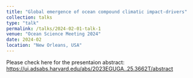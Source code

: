 ```yaml
---
title: "Global emergence of ocean compound climatic impact-drivers"
collection: talks
type: "talk"
permalink: /talks/2024-02-01-talk-1
venue: "Ocean Science Meeting 2024"
date: 2024-02
location: "New Orleans, USA"
---
```


Please check here for the presentaion abstract: https://ui.adsabs.harvard.edu/abs/2023EGUGA..25.3662T/abstract
